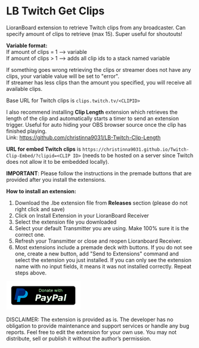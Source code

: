 # LB Twitch Get Clips
 LioranBoard extension to retrieve Twitch clips from any broadcaster. Can specify amount of clips to retrieve (max 15). Super useful for shoutouts!   


**Variable format:**    
If amount of clips = 1 --> variable    
If amount of clips > 1 -->  adds all clip ids to a stack named variable    

If something goes wrong retrieving the clips or streamer does not have any clips, your variable value will be set to "error".    
If streamer has less clips than the amount you specified, you will receive all available clips.    
   
Base URL for Twitch clips is `clips.twitch.tv/<CLIPID>`   

I also recommend installing **Clip Length** extension which retrieves the length of the clip and automatically starts a timer to send an extension trigger. Useful for auto hiding your OBS browser source once the clip has finished playing.    
Link: https://github.com/christinna9031/LB-Twitch-Clip-Length   

**URL for embed Twitch clips** is `https://christinna9031.github.io/Twitch-Clip-Embed/?clipid=<CLIP ID>` (needs to be hosted on a server since Twitch does not allow it to be embedded locally).    

**IMPORTANT**: Please follow the instructions in the premade buttons that are provided after you install the extensions.     




**How to install an extension:**
1. Download the .lbe extension file from **Releases** section (please do not right click and save) 
2. Click on Install Extension in your LioranBoard Receiver
3. Select the extension file you downloaded 
4. Select your default Transmitter you are using. Make 100% sure it is the correct one. 
5. Refresh your Transmitter or close and reopen Lioranboard Receiver. 
6. Most extensions include a premade deck with buttons. If you do not see one, create a new button, add "Send to Extensions" command and select the extension you just installed. If you can only see the extension name with no input fields, it means it was not installed correctly. Repeat steps above.  

[![](https://github.com/christinna9031/LioranBoard-Files/blob/main/img/paypal.png?raw=true)](https://www.paypal.com/cgi-bin/webscr?cmd=_s-xclick&hosted_button_id=3YWXYQE3HKWHQ)

DISCLAIMER: The extension is provided as is. The developer has no obligation to provide maintenance and support services or handle any bug reports.
Feel free to edit the extension for your own use. You may not distribute, sell or publish it without the author’s permission.
